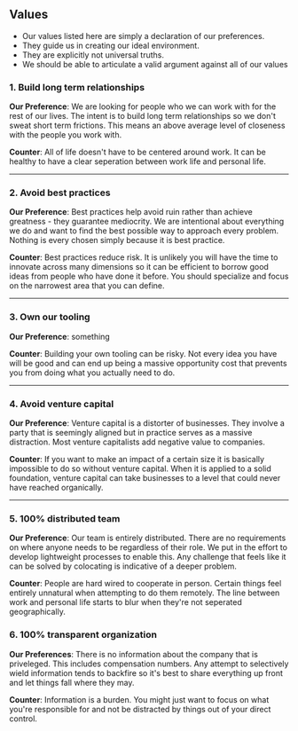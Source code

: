 ## Values

- Our values listed here are simply a declaration of our preferences.
- They guide us in creating our ideal environment.
- They are explicitly not universal truths.
- We should be able to articulate a valid argument against all of our values

### 1. Build long term relationships

**Our Preference**: We are looking for people who we can work with for the rest of our lives. The intent is to build long term relationships so we don't sweat short term frictions. This means an above average level of closeness with the people you work with.

**Counter**: All of life doesn't have to be centered around work. It can be healthy to have a clear seperation between work life and personal life.

---

### 2. Avoid best practices

**Our Preference**: Best practices help avoid ruin rather than achieve greatness - they guarantee mediocrity. We are intentional about everything we do and want to find the best possible way to approach every problem. Nothing is every chosen simply because it is best practice.

**Counter**: Best practices reduce risk. It is unlikely you will have the time to innovate across many dimensions so it can be efficient to borrow good ideas from people who have done it before. You should specialize and focus on the narrowest area that you can define.

---

### 3. Own our tooling

**Our Preference**: something

**Counter**: Building your own tooling can be risky. Not every idea you have will be good and can end up being a massive opportunity cost that prevents you from doing what you actually need to do.

---

### 4. Avoid venture capital

**Our Preference**: Venture capital is a distorter of businesses. They involve a party that is seemingly aligned but in practice serves as a massive distraction. Most venture capitalists add negative value to companies.

**Counter**: If you want to make an impact of a certain size it is basically impossible to do so without venture capital. When it is applied to a solid foundation, venture capital can take businesses to a level that could never have reached organically.

---

### 5. 100% distributed team

**Our Preference**: Our team is entirely distributed. There are no requirements on where anyone needs to be regardless of their role. We put in the effort to develop lightweight processes to enable this. Any challenge that feels like it can be solved by colocating is indicative of a deeper problem.

**Counter**: People are hard wired to cooperate in person. Certain things feel entirely unnatural when attempting to do them remotely. The line between work and personal life starts to blur when they're not seperated geographically.

### 6. 100% transparent organization

**Our Preferences**: There is no information about the company that is priveleged. This includes compensation numbers. Any attempt to selectively wield information tends to backfire so it's best to share everything up front and let things fall where they may.

**Counter**: Information is a burden. You might just want to focus on what you're responsible for and not be distracted by things out of your direct control.
